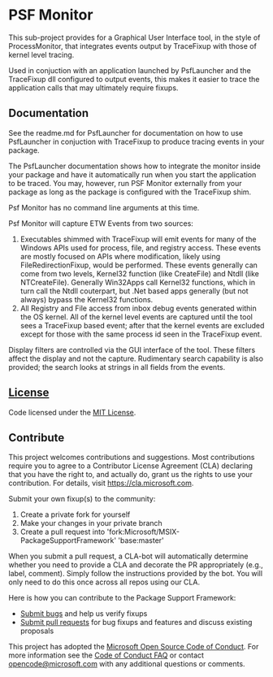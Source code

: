 # PSF Monitor
This sub-project provides for a Graphical User Interface tool, in the style of ProcessMonitor, that integrates events output by TraceFixup with those of kernel level tracing.

Used in conjuction with an application launched by PsfLauncher and the TraceFixup dll configured to output events, this makes it easier to trace the application calls that may ultimately require fixups.

## Documentation
See the readme.md for PsfLauncher for documentation on how to use PsfLauncher in conjuction with TraceFixup to produce tracing events in your package.

The PsfLauncher documentation shows how to integrate the monitor inside your package and have it automatically run when you start the application to be traced.
You may, however, run PSF Monitor externally from your package as long as the package is configured with the TraceFixup shim.

Psf Monitor has no command line arguments at this time.

Psf Monitor will capture ETW Events from two sources:
1. Executables shimmed with TraceFixup will emit events for many of the Windows APIs used for process, file, and registry access.  These events are mostly focused on APIs where modification, likely using FileRedirectionFixup, would be performed.  These events generally can come from two levels, Kernel32 function (like CreateFile) and Ntdll (like NTCreateFile). Generally Win32Apps call Kernel32 functions, which in turn call the Ntdll couterpart, but .Net based apps generally (but not always) bypass the Kernel32 functions.
2. All Registry and File access from inbox debug events generated within the OS kernel.  All of the kernel level events are captured until the tool sees a TraceFixup based event; after that the kernel events are excluded except for those with the same process id seen in the TraceFixup event.

Display filters are controlled via the GUI interface of the tool. These filters affect the display and not the capture.  Rudimentary search capability is also provided; the search looks at strings in all fields from the events.


## [License](https://github.com/Microsoft/MSIX-PackageSupportFramework/blob/master/LICENSE)
Code licensed under the [MIT License](https://github.com/Microsoft/MSIX-PackageSupportFramework/blob/master/LICENSE).

## Contribute
This project welcomes contributions and suggestions.  Most contributions require you to agree to a Contributor License Agreement (CLA) declaring that you have the right to, and actually do, grant us the rights to use your contribution. For details, visit https://cla.microsoft.com.

Submit your own fixup(s) to the community:
1. Create a private fork for yourself
2. Make your changes in your private branch
3. Create a pull request into 'fork:Microsoft/MSIX-PackageSupportFramework' 'base:master'

When you submit a pull request, a CLA-bot will automatically determine whether you need to provide a CLA and decorate the PR appropriately (e.g., label, comment). Simply follow the instructions provided by the bot. You will only need to do this once across all repos using our CLA.

Here is how you can contribute to the Package Support Framework:
* [Submit bugs](https://github.com/Microsoft/MSIX-PackageSupportFramework/issues) and help us verify fixups
* [Submit pull requests](https://github.com/Microsoft/MSIX-PackageSupportFramework/pulls) for bug fixups and features and discuss existing proposals

This project has adopted the [Microsoft Open Source Code of Conduct](https://opensource.microsoft.com/codeofconduct/). For more information see the [Code of Conduct FAQ](https://opensource.microsoft.com/codeofconduct/faq/) or contact [opencode@microsoft.com](mailto:opencode@microsoft.com) with any additional questions or comments.
